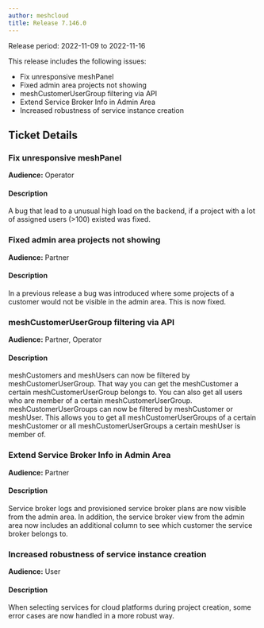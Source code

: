 ```yaml
---
author: meshcloud
title: Release 7.146.0
---
```


Release period: 2022-11-09 to 2022-11-16

This release includes the following issues:
* Fix unresponsive meshPanel
* Fixed admin area projects not showing
* meshCustomerUserGroup filtering via API
* Extend Service Broker Info in Admin Area
* Increased robustness of service instance creation
<!--truncate-->

## Ticket Details
### Fix unresponsive meshPanel
**Audience:** Operator


#### Description
A bug that lead to a unusual high load on the backend, if a project with a lot
of assigned users (>100) existed was fixed.

### Fixed admin area projects not showing
**Audience:** Partner


#### Description
In a previous release a bug was introduced where some projects of a customer would not be visible in the admin area. This is now fixed.

### meshCustomerUserGroup filtering via API
**Audience:** Partner, Operator


#### Description
meshCustomers and meshUsers can now be filtered by meshCustomerUserGroup. That way you can get the meshCustomer a
certain meshCustomerUserGroup belongs to. You can also get all users who are member of a certain meshCustomerUserGroup.
meshCustomerUserGroups can now be filtered by meshCustomer or meshUser. This allows you to get all 
meshCustomerUserGroups of a certain meshCustomer or all meshCustomerUserGroups a certain meshUser is member of.

### Extend Service Broker Info in Admin Area
**Audience:** Partner


#### Description
Service broker logs and provisioned service broker plans are now visible from the admin area.
In addition, the service broker view from the admin area now includes an additional column
to see which customer the service broker belongs to.

### Increased robustness of service instance creation
**Audience:** User


#### Description
When selecting services for cloud platforms during project creation, some error cases are now handled in a more robust way.

